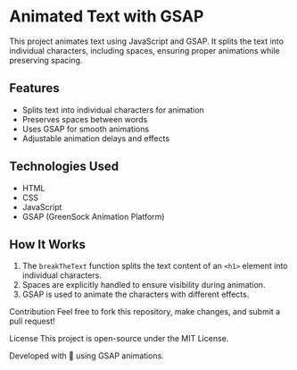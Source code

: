 # Animated Text with GSAP

This project animates text using JavaScript and GSAP. It splits the text into individual characters, including spaces, ensuring proper animations while preserving spacing.

## Features
- Splits text into individual characters for animation
- Preserves spaces between words
- Uses GSAP for smooth animations
- Adjustable animation delays and effects

## Technologies Used
- HTML
- CSS
- JavaScript
- GSAP (GreenSock Animation Platform)

## How It Works
1. The `breakTheText` function splits the text content of an `<h1>` element into individual characters.
2. Spaces are explicitly handled to ensure visibility during animation.
3. GSAP is used to animate the characters with different effects.

Contribution
Feel free to fork this repository, make changes, and submit a pull request!

License
This project is open-source under the MIT License.

Developed with 💙 using GSAP animations.
